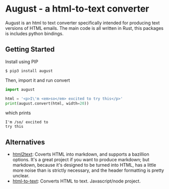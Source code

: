 # August - a html-to-text converter

August is an html to text converter specifically intended for producing
text versions of HTML emails. The main code is all written in Rust,
this packages is includes python bindings.


## Getting Started

Install using PIP

```shell
$ pip3 install august
```

Then, import it and run convert

```python
import august

html = '<p>I\'m <em>so</em> excited to try this</p>'
print(august.convert(html, width=20))
```

which prints

```text
I'm /so/ excited to
try this
```


## Alternatives

* [html2text](https://pypi.org/project/html2text/):
  Coverts HTML into markdown, and supports a bazillion options.
  It's a great project if you want to produce markdown; but markdown, because
  it's designed to be turned into HTML, has a little more noise than is
  strictly necessary, and the header formatting is pretty unclear.
* [html-to-text](https://www.npmjs.com/package/html-to-text):
  Converts HTML to text. Javascript/node project.
